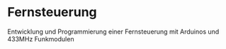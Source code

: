# Fernsteuerung
Entwicklung und Programmierung einer Fernsteuerung mit Arduinos und 433MHz Funkmodulen
